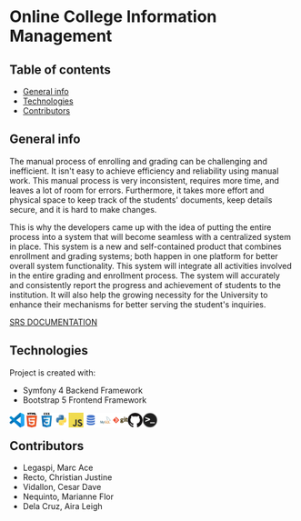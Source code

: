 # Online College Information Management

## Table of contents
* [General info](#general-info)
* [Technologies](#technologies)
* [Contributors](#contributors)

## General info
The manual process of enrolling and grading can be challenging and inefficient. It isn't easy to achieve efficiency and reliability using manual work. This manual process is very inconsistent, requires more time, and leaves a lot of room for errors. Furthermore, it takes more effort and physical space to keep track of the students' documents, keep details secure, and it is hard to make changes.

This is why the developers came up with the idea of putting the entire process into a system that will become seamless with a centralized system in place. This system is a new and self-contained product that combines enrollment and grading systems; both happen in one platform for better overall system functionality. This system will integrate all activities involved in the entire grading and enrollment process. The system will accurately and consistently report the progress and achievement of students to the institution.  It will also help the growing necessity for the University to enhance their mechanisms for better serving the student's inquiries.

[SRS DOCUMENTATION](https://nationalueduph-my.sharepoint.com/:w:/g/personal/legaspimj_students_nu-laguna_edu_ph/EVWRGcLBEaBKrIR9dfCTjxkBF5WZKLZ4VLtT_E70ylGWYw?e=Nr1MHK)

## Technologies
Project is created with:
- Symfony 4 Backend Framework
- Bootstrap 5 Frontend Framework
<img align="left" alt="Visual Studio Code" width="26px" src="https://raw.githubusercontent.com/github/explore/80688e429a7d4ef2fca1e82350fe8e3517d3494d/topics/visual-studio-code/visual-studio-code.png" />
<img align="left" alt="HTML5" width="26px" src="https://raw.githubusercontent.com/github/explore/80688e429a7d4ef2fca1e82350fe8e3517d3494d/topics/html/html.png" />
<img align="left" alt="CSS3" width="26px" src="https://raw.githubusercontent.com/github/explore/80688e429a7d4ef2fca1e82350fe8e3517d3494d/topics/css/css.png" />
<img align="left" alt="CSS3" width="26px" src="https://raw.githubusercontent.com/github/explore/80688e429a7d4ef2fca1e82350fe8e3517d3494d/topics/python/python.png" />
<img align="left" alt="JavaScript" width="26px" src="https://raw.githubusercontent.com/github/explore/80688e429a7d4ef2fca1e82350fe8e3517d3494d/topics/javascript/javascript.png" />
<img align="left" alt="SQL" width="26px" src="https://raw.githubusercontent.com/github/explore/80688e429a7d4ef2fca1e82350fe8e3517d3494d/topics/sql/sql.png" />
<img align="left" alt="MySQL" width="26px" src="https://raw.githubusercontent.com/github/explore/80688e429a7d4ef2fca1e82350fe8e3517d3494d/topics/mysql/mysql.png" />
<img align="left" alt="Git" width="26px" src="https://raw.githubusercontent.com/github/explore/80688e429a7d4ef2fca1e82350fe8e3517d3494d/topics/git/git.png" />
<img align="left" alt="GitHub" width="26px" src="https://raw.githubusercontent.com/github/explore/78df643247d429f6cc873026c0622819ad797942/topics/github/github.png" />
<img align="left" alt="Terminal" width="26px" src="https://raw.githubusercontent.com/github/explore/80688e429a7d4ef2fca1e82350fe8e3517d3494d/topics/terminal/terminal.png" />
<br>

## Contributors
- Legaspi, Marc Ace
- Recto, Christian Justine
- Vidallon, Cesar Dave
- Nequinto, Marianne Flor
- Dela Cruz, Aira Leigh


